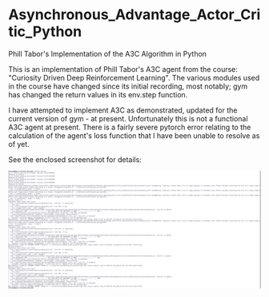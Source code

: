 # Asynchronous_Advantage_Actor_Critic_Python
Phill Tabor's Implementation of the A3C Algorithm in Python

This is an implementation of Phill Tabor's A3C agent from the course: "Curiosity Driven Deep Reinforcement Learning". 
The various modules used in the course have changed since its initial recording, most notably; gym has changed the return values in its env.step function. 

I have attempted to implement A3C as demonstrated, updated for the current version of gym - at present. 
Unfortunately this is not a functional A3C agent at present. There is a fairly severe pytorch error relating to the calculation of the agent's loss function that I have been unable to resolve as of yet. 

See the enclosed screenshot for details:

![My Image](gradient-fn-issue.png)
